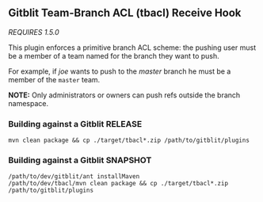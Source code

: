 ## Gitblit Team-Branch ACL (tbacl) Receive Hook

*REQUIRES 1.5.0*

This plugin enforces a primitive branch ACL scheme: the pushing user must be a member of a team named for the branch they want to push.

For example, if *joe* wants to push to the *master* branch he must be a member of the `master` team.

**NOTE:**
Only administrators or owners can push refs outside the branch namespace.

### Building against a Gitblit RELEASE

    mvn clean package && cp ./target/tbacl*.zip /path/to/gitblit/plugins

### Building against a Gitblit SNAPSHOT

    /path/to/dev/gitblit/ant installMaven
    /path/to/dev/tbacl/mvn clean package && cp ./target/tbacl*.zip /path/to/gitblit/plugins

